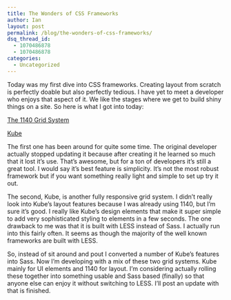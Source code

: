 ```yaml
---
title: The Wonders of CSS Frameworks
author: Ian
layout: post
permalink: /blog/the-wonders-of-css-frameworks/
dsq_thread_id:
  - 1070486878
  - 1070486878
categories:
  - Uncategorized
---
```

Today was my first dive into CSS frameworks. Creating layout from scratch is perfectly doable but also perfectly tedious. I have yet to meet a developer who enjoys that aspect of it. We like the stages where we get to build shiny things on a site. So here is what I got into today:

<a title="grid system" href="http://cssgrid.net/" target="_blank">The 1140 Grid System</p> <p>
  </a><a title="kube" href="http://imperavi.com/kube/" target="_blank">Kube</p> <p>
    </a>
  </p>
  
  <p>
    The first one has been around for quite some time. The original developer actually stopped updating it because after creating it he learned so much that it lost it&#8217;s use. That&#8217;s awesome, but for a ton of developers it&#8217;s still a great tool. I would say it&#8217;s best feature is simplicity. It&#8217;s not the most robust framework but if you want something really light and simple to set up try it out.
  </p>
  
  <p>
    The second, Kube, is another fully responsive grid system. I didn&#8217;t really look into Kube&#8217;s layout features because I was already using 1140, but I&#8217;m sure it&#8217;s good. I really like Kube&#8217;s design elements that make it super simple to add very sophisticated styling to elements in a few seconds. The one drawback to me was that it is built with LESS instead of Sass. I actually run into this fairly often. It seems as though the majority of the well known frameworks are built with LESS.
  </p>
  
  <p>
    So, instead of sit around and pout I converted a number of Kube&#8217;s features into Sass. Now I&#8217;m developing with a mix of these two grid systems. Kube mainly for UI elements and 1140 for layout. I&#8217;m considering actually rolling these together into something usable and Sass based (finally) so that anyone else can enjoy it without switching to LESS. I&#8217;ll post an update with that is finished.
  </p>